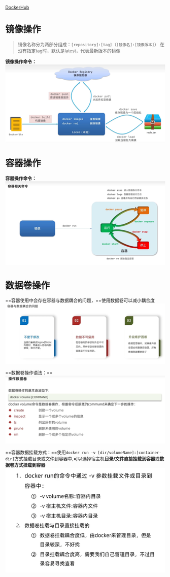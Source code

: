 [DockerHub](https://hub.docker.com/)
# 镜像操作
> 镜像名称分为两部分组成：`[repository]:[tag]`（`[镜像名]:[镜像版本]`）
> 在没有指定tag时，默认是latest，代表最新版本的镜像

**镜像操作命令：**
![](assets/3.Docker基本操作/image-20230807002359814.png)

# 容器操作
**容器操作命令：**
![](assets/3.Docker基本操作/image-20230807012157069.png)
# 数据卷操作
==容器使用中会存在容器与数据耦合的问题，==使用数据卷可以减小耦合度
![](assets/3.Docker基本操作/image-20230807172517040.png)

==数据卷操作语法：==
![](assets/3.Docker基本操作/image-20230807191523214.png)

==容器数据挂载方式：==使用`docker run -v [dir/volumeName]:[container-dir]`方式挂载目录或文件到容器中,可以选择宿主机**目录/文件直接挂载到容器**或**数据卷方式挂载到容器**
![](assets/3.Docker基本操作/image-20230807215752293.png)

